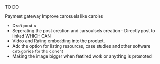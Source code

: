 TO DO 

Payment gateway 
Improve carosuels like caroles 


- Draft post  s
- Seperating the post creation and carsoulsels creation - Directly post to linked WHICH CAN 
- Video and Rating embedding into the product. 
- Add the option for listing resources, case studies and other software categories for the conent 
- Making the image bigger when featired work or anything is promoted